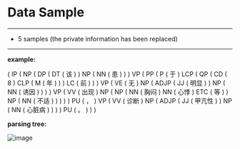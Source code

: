 # Data Sample #

---

- 5 samples (the private information has been replaced)

---



**example:**

( IP ( NP ( DP ( DT ( 该 ) ) NP ( NN ( 患 ) ) ) VP ( PP ( P ( 于 ) LCP ( QP ( CD ( 8 ) CLP ( M ( 年 ) ) ) LC ( 前 ) ) ) VP ( VE ( 无 ) NP ( ADJP ( JJ ( 明显 ) ) NP ( NN ( 诱因 ) ) ) ) VP ( VV ( 出现 ) NP ( NP ( NN ( 胸闷 ) NN ( 心悸 ) ETC ( 等 ) ) NP ( NN ( 不适 ) ) ) ) ) PU ( ， ) VP ( VV ( 诊断 ) NP ( ADJP ( JJ ( 甲亢性 ) ) NP ( NN ( 心脏病 ) ) ) ) PU ( 。 ) ) ) 

**parsing tree:**

![image](https://github.com/WILAB-HIT/Resources/blob/master/segmentation_pos_parsing/data_sample/1example.tif)




